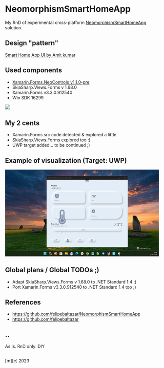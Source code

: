 # NeomorphismSmartHomeApp

My RnD of experimental cross-platform [NeomorphismSmartHomeApp](https://github.com/felipebaltazar/NeomorphismSmartHomeApp) solution.

## Design "pattern"
 [Smart Home App UI by Amit kumar](https://dribbble.com/shots/9890579-Neomorphism-soft-UI-Design-for-Smart-Home-App)

## Used components
- [Xamarin.Forms.NeoControls v1.1.0-pre](https://github.com/felipebaltazar/Xamarin.Forms.NeoControls)
- SkiaSharp.Views.Forms v 1.68.0
- Xamarin.Forms v3.3.0.912540
- Win SDK 16299


<a href="https://snppts.dev/snippet/smart-home-app">
<img width="150px" src="https://camo.githubusercontent.com/b72b502eb8f3df149f75f8a72f7d0f9f35728827/68747470733a2f2f7777772e736e707074732e6465762f696d672f736e707074732d62616467652e6a7067" />
</a>

## My 2 cents
- Xamarin.Forms src code detected & explored a little
- SkiaSharp.Views.Forms explored too :)
- UWP target added... to be continued ;) 
 
## Example of visualization (Target: UWP)
![](Images/shot1.png)

## Global plans / Global TODOs ;)
- Adapt SkiaSharp.Views.Forms v 1.68.0 to .NET Standard 1.4 :)
- Port Xamarin.Forms v3.3.0.912540 to .NET Standard 1.4 too ;)

## References
- https://github.com/felipebaltazar/NeomorphismSmartHomeApp
- https://github.com/felipebaltazar

## ..
As is. RnD only. DIY

##
[m][e] 2023